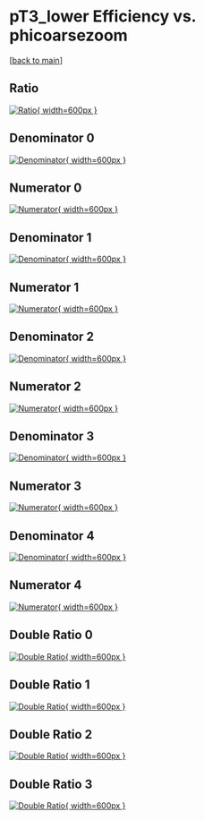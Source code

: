 # pT3_lower Efficiency vs. phicoarsezoom

[[back to main](./)]



## Ratio

[![Ratio](../mtv/var/pT3_lower_loweta_211_1_eff_phicoarsezoom.png){ width=600px }](../mtv/var/pT3_lower_loweta_211_1_eff_phicoarsezoom.pdf)

## Denominator 0

[![Denominator](../mtv/den/pT3_lower_loweta_211_1_eff_phicoarsezoom_den0.png){ width=600px }](../mtv/den/pT3_lower_loweta_211_1_eff_phicoarsezoom_den0.pdf)

## Numerator 0

[![Numerator](../mtv/num/pT3_lower_loweta_211_1_eff_phicoarsezoom_num0.png){ width=600px }](../mtv/num/pT3_lower_loweta_211_1_eff_phicoarsezoom_num0.pdf)

## Denominator 1

[![Denominator](../mtv/den/pT3_lower_loweta_211_1_eff_phicoarsezoom_den1.png){ width=600px }](../mtv/den/pT3_lower_loweta_211_1_eff_phicoarsezoom_den1.pdf)

## Numerator 1

[![Numerator](../mtv/num/pT3_lower_loweta_211_1_eff_phicoarsezoom_num1.png){ width=600px }](../mtv/num/pT3_lower_loweta_211_1_eff_phicoarsezoom_num1.pdf)

## Denominator 2

[![Denominator](../mtv/den/pT3_lower_loweta_211_1_eff_phicoarsezoom_den2.png){ width=600px }](../mtv/den/pT3_lower_loweta_211_1_eff_phicoarsezoom_den2.pdf)

## Numerator 2

[![Numerator](../mtv/num/pT3_lower_loweta_211_1_eff_phicoarsezoom_num2.png){ width=600px }](../mtv/num/pT3_lower_loweta_211_1_eff_phicoarsezoom_num2.pdf)

## Denominator 3

[![Denominator](../mtv/den/pT3_lower_loweta_211_1_eff_phicoarsezoom_den3.png){ width=600px }](../mtv/den/pT3_lower_loweta_211_1_eff_phicoarsezoom_den3.pdf)

## Numerator 3

[![Numerator](../mtv/num/pT3_lower_loweta_211_1_eff_phicoarsezoom_num3.png){ width=600px }](../mtv/num/pT3_lower_loweta_211_1_eff_phicoarsezoom_num3.pdf)

## Denominator 4

[![Denominator](../mtv/den/pT3_lower_loweta_211_1_eff_phicoarsezoom_den4.png){ width=600px }](../mtv/den/pT3_lower_loweta_211_1_eff_phicoarsezoom_den4.pdf)

## Numerator 4

[![Numerator](../mtv/num/pT3_lower_loweta_211_1_eff_phicoarsezoom_num4.png){ width=600px }](../mtv/num/pT3_lower_loweta_211_1_eff_phicoarsezoom_num4.pdf)

## Double Ratio 0

[![Double Ratio](../mtv/ratio/pT3_lower_loweta_211_1_eff_phicoarsezoom_ratio0.png){ width=600px }](../mtv/ratio/pT3_lower_loweta_211_1_eff_phicoarsezoom_ratio0.pdf)

## Double Ratio 1

[![Double Ratio](../mtv/ratio/pT3_lower_loweta_211_1_eff_phicoarsezoom_ratio1.png){ width=600px }](../mtv/ratio/pT3_lower_loweta_211_1_eff_phicoarsezoom_ratio1.pdf)

## Double Ratio 2

[![Double Ratio](../mtv/ratio/pT3_lower_loweta_211_1_eff_phicoarsezoom_ratio2.png){ width=600px }](../mtv/ratio/pT3_lower_loweta_211_1_eff_phicoarsezoom_ratio2.pdf)

## Double Ratio 3

[![Double Ratio](../mtv/ratio/pT3_lower_loweta_211_1_eff_phicoarsezoom_ratio3.png){ width=600px }](../mtv/ratio/pT3_lower_loweta_211_1_eff_phicoarsezoom_ratio3.pdf)

